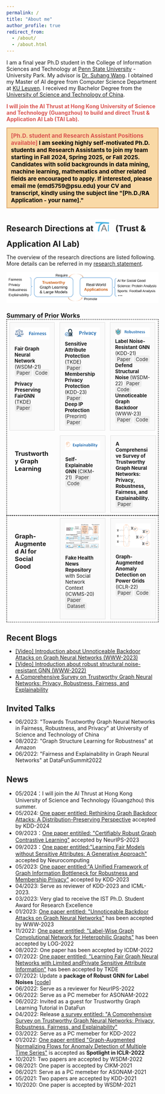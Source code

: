```yaml
---
permalink: /
title: "About me"
author_profile: true
redirect_from: 
  - /about/
  - /about.html
---
```


I am a final year Ph.D student in the College of Information Sciences and Technology at [Penn State University](https://www.psu.edu/) - University Park. My advisor is [Dr. Suhang Wang](https://suhangwang.ist.psu.edu/). I obtained my Master of AI degree from Computer Science Department at [KU Leuven](https://www.kuleuven.be/english/). I received my Bachelor Degree from the [University of Science and Technology of China](https://www.ustc.edu.cn/). 

<p style="color: #d9534f; font-weight: bold">
    I will join the 
    <a href="https://www.hkust-gz.edu.cn/academics/hubs-and-thrust-areas/information-hub/artificial-intelligence/" style="color: #d9534f; text-decoration: none;">
        AI Thrust at Hong Kong University of Science and Technology (Guangzhou)
    </a> 
    to build and direct Trust & Application AI Lab (TAI Lab). 
</p>


<div style="background-color: #f9d9a6; padding: 10px; border: 2px solid #e0a96d;">
    <p style="font-size: 15px; color: #d9534f; font-weight: bold; display: inline;">
        [Ph.D. student and Research Assistant Positions available]
    </p>
    <p style="font-size: 15px; color: black; font-weight: bold; display: inline;">
    I am seeking highly self-motivated Ph.D. students and Research Assistants to join my team starting in Fall 2024, Spring 2025, or Fall 2025. Candidates with solid backgrounds in data mining, machine learning, mathematics and other related fields are encouraged to apply. If interested, please email me (emd5759@psu.edu) your CV and transcript, kindly using the subject line "[Ph.D./RA Application - your name]."
    </p>
</div>





## Research Directions at <img src="../images/logo.svg" style="height: 2.5em; vertical-align: middle;">(Trust & Application AI Lab)

The overview of the research directions are listed following. More details can be referred in my [research statement](../files/ResearchStatement.pdf).
<div style="display: flex; justify-content: center;">
    <img src="..\images\overview.svg" alt="Fake Health News Dataset Repository" style="width: 100%" class="image">
</div>

<style>
/* Basic reset*/
* {
    box-sizing: border-box;
    margin: 0;
    padding: 0;
}
.mini-post {
    background: #fafafa;
    border: solid 1px rgba(160, 160, 160, 0.3);
    margin: 0.5em 0.5em 0.5em 0.5em;
    padding: 1em 1em 1em 1em;
    width: 30%;
    font-size: 13px
}
/* Container for the whole page content */

/* Style for links */
.link {
    background-color: #eee;
    padding: 2px 5px;
    margin: 2px 0;
    border-radius: 5px;
    text-decoration: none;
    color: #333;
}

.column {
    align-items: left;
    justify-content: center;
    margin: 0.5em 0.5em 0.5em 0.5em;
    padding: 1em 1em 1em 1em;
    width: 30%; /* Adjust as needed */
    height: 100%;
}

</style>




<h3> Summary of Prior Works </h3>
<div style="border: 1px dashed #000000;">
    <div style="display: flex;">
    <article class="mini-post">
        <img src="..\images\fairness.png" alt="Fairness" style="width: 140px; height=50px;" class="image">
        <p> <b> Fair Graph Neural Network </b> (WSDM-21) 
        <a href="https://arxiv.org/pdf/2009.01454.pdf" class="link">Paper</a> 
        <a href="https://github.com/EnyanDai/FairGNN" class="link">Code</a> </p>
        <p> <b> Privacy Preserving FairGNN </b> (TKDE) 
        <a href="https://enyandai.github.io/files/FairGNN_journal.pdf" class="link">Paper</a>
        </p>
    </article>
    <article class="mini-post">
        <img src="..\images\privacy.png" alt="Privacy" style="width: 130px;" class="image">
        <br>
        <b> Sensitive Attribute Protection </b> (TKDE) 
        <a href="https://enyandai.github.io/files/FairGNN_journal.pdf" class="link">Paper</a>
        <br>
        <b> Membership Privacy Protection </b> (KDD-23) 
        <a href="https://dl.acm.org/doi/abs/10.1145/3580305.3599248" class="link">Paper</a>
        <br>
        <b> Deep IP Protection </b> (Preprint) 
        <a href="https://arxiv.org/abs/2402.04435" class="link">Paper</a>
    </article>
    <article class="mini-post">
        <img src="..\images\robustness.png" alt="robustness" style="width: 160px;" class="image">
        <br>
        <b> Label Noise-Resistant GNN </b> (KDD-21) 
        <a href="https://arxiv.org/abs/2106.04714" class="link">Paper</a> 
        <a href="https://github.com/EnyanDai/NRGNN" class="link">Code</a>
        <br> 
        <b> Defend Structural Noise </b> (WSDM-22)
        <a href="https://arxiv.org/pdf/2201.00232.pdf" class="link">Paper</a>
        <a href="https://github.com/EnyanDai/RSGNN" class="link">Code</a> 
        <br>
        <b> Unnoticeable Graph Backdoor </b> (WWW-23) 
        <a href="https://arxiv.org/pdf/2303.01263.pdf" class="link">Paper</a>
        <a href="https://github.com/EnyanDai/UGBA" class="link">Code</a> 
    </article>
    </div>
    <div style="display: flex;">
    <div class="column">
        <h3> Trustworthy Graph Learning </h3>
    </div>
    <article class="mini-post">
        <img src="..\images\explainability.png" alt="Explainability" style="width: 160px;" class="image">
        <p> <b> Self-Explainable GNN </b> (CIKM-21)
        <a href="https://arxiv.org/pdf/2108.12055.pdf" class="link">Paper</a>
        <a href="https://github.com/EnyanDai/SEGNN" class="link">Code</a>
        </p>
    </article>
    <article class="mini-post">
        <b> A Comprehensive Survey of Trustworthy Graph Neural Networks: Privacy, Robustness, Fairness, and Explainability.  </b>
        <a href="https://arxiv.org/pdf/2204.08570.pdf" class="link">Paper</a>
    </article>
    </div>
</div>
<!-- <img src="..\images\interaction.png" alt="Fake Health News Dataset Repository" style="height: 40px" class="image"> -->
<div style="display: flex; border: 1px dashed #000000;">
<div class="column">
    <h3> Graph-Augmented AI for Social Good </h3>
</div>
<article class="mini-post">
    <img src="..\images\Fakehealth.png" alt="Fake Health News Dataset Repository" style="width: 170px" class="image">
    <p> <b> Fake Health News Repository </b> with Social Network Context (ICWMS-20)  
    <a href="https://arxiv.org/pdf/2002.00837.pdf" class="link">Paper</a>
    <a href="https://zenodo.org/record/3606757" class="link">Dataset</a>
    </p>
</article>
<article class="mini-post">
    <img src="..\images\GANF.png" alt="Graph-Augmented Anomaly Detection on Power Grids" style="width: 170px" class="image">
    <p> <b> Graph-Augmented Anomaly Detection on Power Grids </b> (ICLR-22)
    <a href="https://openreview.net/pdf?id=45L_dgP48Vd" class="link">Paper</a>
    <a href="https://github.com/EnyanDai/GANF" class="link">Code</a>
    </p>
</article>
</div>



## Recent Blogs
* [[Video] Introduction about Unnoticeable Backdoor Attacks on Graph Neural Networks (WWW-2023)](https://enyandai.github.io/posts/2023/04/UGBA/)
* [[Video] Introduction about robust structural noise-resistant GNN (WWW-2022)](https://enyandai.github.io/posts/2023/04/trustworthy/)
* [A Comprehensive Survey on Trustworthy Graph Neural Networks: Privacy, Robustness, Fairness, and Explainability](https://enyandai.github.io/posts/2022/04/trustworthy/)
  
## Invited Talks
* 06/2023: "Towards Trustworthy Graph Neural Networks in Fairness, Robustness, and Privacy" at University of Science and Technology of China
* 08/2022: "Graph Structure Learning for Robustness" at Amazon
* 06/2022: "Fairness and Explainability in Graph Neural Networks" at DataFunSummit2022

## News 
* 05/2024：I will join the AI Thrust at Hong Kong University of Science and Technology (Guangzhou) this summer.
* 05/2024: [One paper entitled: Rethinking Graph Backdoor Attacks: A Distribution-Preserving Perspective]() accepted by KDD-2024
* 09/2023：[One paper entitiled: "Certifiably Robust Graph Contrastive Learning"]() accepted by NeurIPS-2023
* 09/2023：[One paper entitled:"Learning Fair Models without Sensitive Attributes: A Generative Approach"]() accepted by Neurocomputing 
* 05/2023: [One paper entitled:"A Unified Framework of Graph Information Bottleneck for Robustness and Membership Privacy"](https://arxiv.org/abs/2306.08604) accepted by KDD-2023
* 04/2023: Serve as reviewer of KDD-2023 and ICML-2023.
* 03/2023: Very glad to receive the IST Ph.D. Student Award for Research Excellence
* 01/2023: [One paper entitled: "Unnoticeable Backdoor Attacks on Graph Neural Networks"](https://arxiv.org/pdf/2303.01263.pdf) has been accepted by WWW-2023
* 11/2022: [One paper entitled: "Label-Wise Graph Convolutional Network for Heterophilic Graphs"](https://arxiv.org/abs/2110.08128) has been accepted by LOG-2022 
* 08/2022: One paper has been accepted by ICDM-2022
* 07/2022: [One paper entitled: "Learning Fair Graph Neural Networks with Limited andPrivate Sensitive Attribute Information"](https://enyandai.github.io/files/FairGNN_journal.pdf) has been accepted by TKDE
* 07/2022: Update a **package of Robust GNN for Label Noises** [[code](https://github.com/EnyanDai/NRGNN)]
* 06/2022: Serve as a reviewer for NeurIPS-2022
* 06/2022: Serve as a PC memeber for ASONAM-2022
* 06/2022: Invited as a guest for Trustworthy Graph Learning Tutorial in DataFun
* 04/2022: Release [a survey entitled: "A Comprehensive Survey on Trustworthy Graph Neural Networks: Privacy, Robustness, Fairness, and Explainability"](https://arxiv.org/pdf/2204.08570.pdf)
* 03/2022: Serve as a PC memeber for KDD-2022
* 01/2022: [One paper entitled "Graph-Augmented Normalizing Flows for Anomaly Detection of Multiple Time Series"](https://openreview.net/pdf?id=45L_dgP48Vd) is accepted as **Spotlight in ICLR-2022**
* 10/2021: Two papers are accepted by WSDM-2022
* 08/2021: One paper is accepted by CIKM-2021
* 06/2021: Serve as a PC memeber for ASONAM-2021 
* 05/2021: Two papers are accepted by KDD-2021
* 10/2020: One paper is accepted by WSDM-2021
